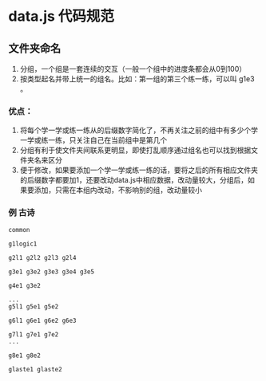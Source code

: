# data.js 代码规范

## 文件夹命名

1. 分组，一个组是一套连续的交互（一般一个组中的进度条都会从0到100）
2. 按类型起名并带上统一的组名。比如：第一组的第三个练一练，可以叫 g1e3 。
   
### 优点：
  1. 将每个学一学或练一练从的后缀数字简化了，不再关注之前的组中有多少个学一学或练一练，只关注自己在当前组中是第几个
  2. 分组有利于使文件夹间联系更明显，即使打乱顺序通过组名也可以找到根据文件夹名来区分
  3. 便于修改，如果要添加一个学一学或练一练的话，要将之后的所有相应文件夹的后缀数字都要加1，还要改动data.js中相应数据，改动量较大，分组后，如果要添加，只需在本组内改动，不影响别的组，改动量较小

### 例 古诗
```
common

g1logic1

g2l1 g2l2 g2l3 g2l4

g3e1 g3e2 g3e3 g3e4 g3e5

g4e1 g3e2

...
g5l1 g5e1 g5e2 

g6l1 g6e1 g6e2 g6e3

g7l1 g7e1 g7e2 
...

g8e1 g8e2

glaste1 glaste2

```